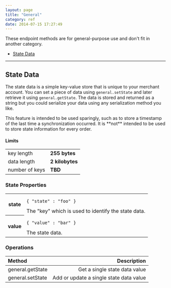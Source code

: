 ```yaml
---
layout: page
title: "General"
category: ref
date: 2014-07-15 17:27:49
---
```


These endpoint methods are for general-purpose use and don't fit in another category.

* [State Data](#toc_0)

_______________________

State Data
----------

The state data is a simple key-value store that is unique to your merchant account. You can set a piece
of data using `general.setState` and later retrieve it using `general.getState`. The data is stored and
returned as a string but you could serialize your data using any serialization method you like.

<p class="text-warning">
This feature is intended to be used sparingly, such as to store a timestamp of the last time a synchronization
occurred. It is **not** intended to be used to store state information for every order.
</p>

#### Limits

<div class="row-fluid"><div class="span4">
<table class="table">
<tbody>
<tr>
<td>key length</td>
<td><strong>255 bytes</strong></td>
</tr>
<tr>
<td>data length</td>
<td><strong>2 kilobytes</strong></td>
</tr>
<tr>
<td>number of keys</td>
<td><strong>TBD</strong></td>
</tr>
</tbody></table>
</div></div>

### State Properties

<table class="table-striped">
<tr>
<th>state</th>
<td>
	<pre><code>{ "state" : "foo" }</code></pre>
	The "key" which is used to identify the state data.
</tr>
<tr>
<th>value</th>
<td>
	<pre><code>{ "value" : "bar" }</code></pre>
	The state data.
</tr>
</table>


### Operations

| Method | Description |
| :--- | ---: |
| general.getState | Get a single state data value |
| general.setState | Add or update a single state data value |

